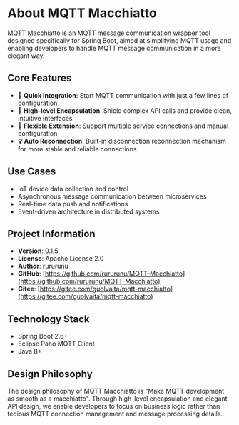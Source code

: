 # About MQTT Macchiatto

MQTT Macchiatto is an MQTT message communication wrapper tool designed specifically for Spring Boot, aimed at simplifying MQTT usage and enabling developers to handle MQTT message communication in a more elegant way.

## Core Features

- **🚀 Quick Integration**: Start MQTT communication with just a few lines of configuration
- **🧩 High-level Encapsulation**: Shield complex API calls and provide clean, intuitive interfaces
- **🔌 Flexible Extension**: Support multiple service connections and manual configuration
- **💡 Auto Reconnection**: Built-in disconnection reconnection mechanism for more stable and reliable connections

## Use Cases

- IoT device data collection and control
- Asynchronous message communication between microservices
- Real-time data push and notifications
- Event-driven architecture in distributed systems

## Project Information

- **Version**: 0.1.5
- **License**: Apache License 2.0
- **Author**: rururunu
- **GitHub**: [https://github.com/rururunu/MQTT-Macchiatto](https://github.com/rururunu/MQTT-Macchiatto)
- **Gitee**: [https://gitee.com/guolvaita/mqtt-macchiatto](https://gitee.com/guolvaita/mqtt-macchiatto)

## Technology Stack

- Spring Boot 2.6+
- Eclipse Paho MQTT Client
- Java 8+

## Design Philosophy

The design philosophy of MQTT Macchiatto is "Make MQTT development as smooth as a macchiatto". Through high-level encapsulation and elegant API design, we enable developers to focus on business logic rather than tedious MQTT connection management and message processing details.